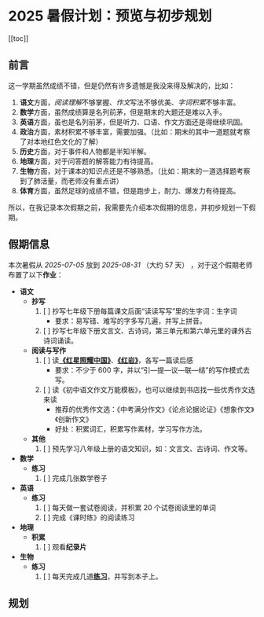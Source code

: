 # 2025 暑假计划：预览与初步规划

[[toc]]

## 前言

这一学期虽然成绩不错，但是仍然有许多遗憾是我没来得及解决的，比如：

1. **语文**方面，*阅读理解*不够掌握、*作文*写法不够优美、*字词积累*不够丰富。
2. **数学**方面，虽然成绩算是名列前茅，但是期末的大题还是难以入手。
3. **英语**方面，虽也是名列前茅，但是听力、口语、作文方面还是得继续巩固。
4. **政治**方面，素材积累不够丰富，需要加强。（比如：期末的其中一道题就考察了对本地红色文化的了解）
5. **历史**方面，对于事件和人物都是半知半解。
6. **地理**方面，对于问答题的解答能力有待提高。
7. **生物**方面，对于课本的知识点还是不够熟悉。（比如：期末的一道选择题考察到了肺活量，而老师没有重点讲）
8. **体育**方面，虽然足球的成绩不错，但是跑步上，耐力、爆发力有待提高。

所以，在我记录本次假期之前，我需要先介绍本次假期的信息，并初步规划一下假期。

## 假期信息

本次暑假从 _2025-07-05_ 放到 _2025-08-31_ （大约 57 天） ，对于这个假期老师布置了以下**作业**：

- **语文**
  - **抄写**
    1. [ ] 抄写七年级下册每篇课文后面“读读写写”里的生字词：生字词
       - 要求：易写错、难写的字多写几遍，并写上拼音。
    2. [ ] 抄写七年级下册文言文、古诗词，第三单元和第六单元里的课外古诗词诵读。
  - **阅读与写作**
    1. [ ] 读[**《红星照耀中国》**](<./books/红星照耀中国%20(Edgar%20Snow,%20斯诺)%20(Z-Library).pdf>)、[**《红岩》**](<./books/红岩%20(罗广斌，杨益言)%20(Z-Library).pdf>)，各写一篇读后感
       - 要求：不少于 600 字，并以“引—提—议—联—结”的写作模式去写。
    2. [ ] 读《初中语文作文万能模板》，也可以继续到书店找一些优秀作文选来读
       - 推荐的优秀作文选：《中考满分作文》《论点论据论证》《想象作文》《创新作文》
       - 好处：积累词汇，积累写作素材，学习写作方法。
  - **其他**
    1. [ ] 预先学习八年级上册的语文知识，如：文言文、古诗词、作文等。
- **数学**
  - **练习**
    1. [ ] 完成几张数学卷子
- **英语**
  - **练习**
    1. [ ] 每天做一套试卷阅读，并积累 20 个试卷阅读里的单词
    2. [ ] 完成《课时练》的阅读练习
- **地理**
  - **积累**
    1. [ ] 观看**纪录片**
- **生物**
  - **练习**
    1. [ ] 每天完成几道[**练习**](./books/25春七下人教版生物默写小纸条--默写版.bckup.pdf)，并写到本子上。

## 规划
